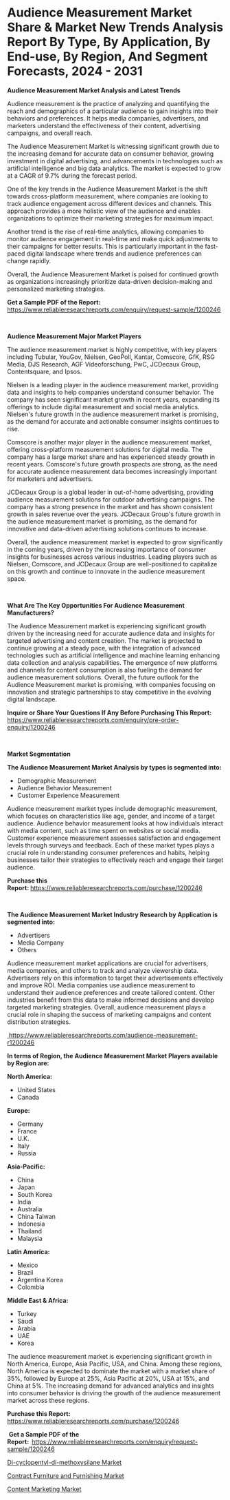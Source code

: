 <p><h1>Audience Measurement Market Share & Market New Trends Analysis Report By Type, By Application, By End-use, By Region, And Segment Forecasts, 2024 - 2031</h1></p><p><strong>Audience Measurement Market Analysis and Latest Trends</strong></p>
<p><p>Audience measurement is the practice of analyzing and quantifying the reach and demographics of a particular audience to gain insights into their behaviors and preferences. It helps media companies, advertisers, and marketers understand the effectiveness of their content, advertising campaigns, and overall reach.</p><p>The Audience Measurement Market is witnessing significant growth due to the increasing demand for accurate data on consumer behavior, growing investment in digital advertising, and advancements in technologies such as artificial intelligence and big data analytics. The market is expected to grow at a CAGR of 9.7% during the forecast period.</p><p>One of the key trends in the Audience Measurement Market is the shift towards cross-platform measurement, where companies are looking to track audience engagement across different devices and channels. This approach provides a more holistic view of the audience and enables organizations to optimize their marketing strategies for maximum impact.</p><p>Another trend is the rise of real-time analytics, allowing companies to monitor audience engagement in real-time and make quick adjustments to their campaigns for better results. This is particularly important in the fast-paced digital landscape where trends and audience preferences can change rapidly.</p><p>Overall, the Audience Measurement Market is poised for continued growth as organizations increasingly prioritize data-driven decision-making and personalized marketing strategies.</p></p>
<p><strong>Get a Sample PDF of the Report:&nbsp;</strong> <a href="https://www.reliableresearchreports.com/enquiry/request-sample/1200246">https://www.reliableresearchreports.com/enquiry/request-sample/1200246</a></p>
<p>&nbsp;</p>
<p><strong>Audience Measurement Major Market Players</strong></p>
<p><p>The audience measurement market is highly competitive, with key players including Tubular, YouGov, Nielsen, GeoPoll, Kantar, Comscore, GfK, RSG Media, DJS Research, AGF Videoforschung, PwC, JCDecaux Group, Contentsquare, and Ipsos.</p><p>Nielsen is a leading player in the audience measurement market, providing data and insights to help companies understand consumer behavior. The company has seen significant market growth in recent years, expanding its offerings to include digital measurement and social media analytics. Nielsen's future growth in the audience measurement market is promising, as the demand for accurate and actionable consumer insights continues to rise.</p><p>Comscore is another major player in the audience measurement market, offering cross-platform measurement solutions for digital media. The company has a large market share and has experienced steady growth in recent years. Comscore's future growth prospects are strong, as the need for accurate audience measurement data becomes increasingly important for marketers and advertisers.</p><p>JCDecaux Group is a global leader in out-of-home advertising, providing audience measurement solutions for outdoor advertising campaigns. The company has a strong presence in the market and has shown consistent growth in sales revenue over the years. JCDecaux Group's future growth in the audience measurement market is promising, as the demand for innovative and data-driven advertising solutions continues to increase.</p><p>Overall, the audience measurement market is expected to grow significantly in the coming years, driven by the increasing importance of consumer insights for businesses across various industries. Leading players such as Nielsen, Comscore, and JCDecaux Group are well-positioned to capitalize on this growth and continue to innovate in the audience measurement space.</p></p>
<p>&nbsp;</p>
<p><strong>What Are The Key Opportunities For Audience Measurement Manufacturers?</strong></p>
<p><p>The Audience Measurement market is experiencing significant growth driven by the increasing need for accurate audience data and insights for targeted advertising and content creation. The market is projected to continue growing at a steady pace, with the integration of advanced technologies such as artificial intelligence and machine learning enhancing data collection and analysis capabilities. The emergence of new platforms and channels for content consumption is also fueling the demand for audience measurement solutions. Overall, the future outlook for the Audience Measurement market is promising, with companies focusing on innovation and strategic partnerships to stay competitive in the evolving digital landscape.</p></p>
<p><strong>Inquire or Share Your Questions If Any Before Purchasing This Report:</strong> <a href="https://www.reliableresearchreports.com/enquiry/pre-order-enquiry/1200246">https://www.reliableresearchreports.com/enquiry/pre-order-enquiry/1200246</a></p>
<p>&nbsp;</p>
<p><strong>Market Segmentation</strong></p>
<p><strong>The Audience Measurement Market Analysis by types is segmented into:</strong></p>
<p><ul><li>Demographic Measurement</li><li>Audience Behavior Measurement</li><li>Customer Experience Measurement</li></ul></p>
<p><p>Audience measurement market types include demographic measurement, which focuses on characteristics like age, gender, and income of a target audience. Audience behavior measurement looks at how individuals interact with media content, such as time spent on websites or social media. Customer experience measurement assesses satisfaction and engagement levels through surveys and feedback. Each of these market types plays a crucial role in understanding consumer preferences and habits, helping businesses tailor their strategies to effectively reach and engage their target audience.</p></p>
<p><strong>Purchase this Report:&nbsp;</strong><a href="https://www.reliableresearchreports.com/purchase/1200246">https://www.reliableresearchreports.com/purchase/1200246</a></p>
<p>&nbsp;</p>
<p><strong>The Audience Measurement Market Industry Research by Application is segmented into:</strong></p>
<p><ul><li>Advertisers</li><li>Media Company</li><li>Others</li></ul></p>
<p><p>Audience measurement market applications are crucial for advertisers, media companies, and others to track and analyze viewership data. Advertisers rely on this information to target their advertisements effectively and improve ROI. Media companies use audience measurement to understand their audience preferences and create tailored content. Other industries benefit from this data to make informed decisions and develop targeted marketing strategies. Overall, audience measurement plays a crucial role in shaping the success of marketing campaigns and content distribution strategies.</p></p>
<p><a href="https://www.reliableresearchreports.com/audience-measurement-r1200246">&nbsp;https://www.reliableresearchreports.com/audience-measurement-r1200246</a></p>
<p><strong>In terms of Region, the Audience Measurement Market Players available by Region are:</strong></p>
<p>
    <p> <strong> North America: </strong>
        <ul>
            <li>United States</li>
            <li>Canada</li>
        </ul>
        </p> 
    <p> <strong> Europe: </strong>
        <ul>
            <li>Germany</li>
            <li>France</li>
            <li>U.K.</li>
            <li>Italy</li>
            <li>Russia</li>
        </ul>
        </p> 
    <p> <strong> Asia-Pacific: </strong>
        <ul>
            <li>China</li>
            <li>Japan</li>
            <li>South Korea</li>
            <li>India</li>
            <li>Australia</li>
            <li>China Taiwan</li>
            <li>Indonesia</li>
            <li>Thailand</li>
            <li>Malaysia</li>
        </ul>
        </p> 
    <p> <strong> Latin America: </strong>
        <ul>
            <li>Mexico</li>
            <li>Brazil</li>
            <li>Argentina Korea</li>
            <li>Colombia</li>
        </ul>
        </p> 
    <p> <strong> Middle East & Africa: </strong>
        <ul>
            <li>Turkey</li>
            <li>Saudi</li>
            <li>Arabia</li>
            <li>UAE</li>
            <li>Korea</li>
        </ul>
    </p>
    </p>
<p><p>The audience measurement market is experiencing significant growth in North America, Europe, Asia Pacific, USA, and China. Among these regions, North America is expected to dominate the market with a market share of 35%, followed by Europe at 25%, Asia Pacific at 20%, USA at 15%, and China at 5%. The increasing demand for advanced analytics and insights into consumer behavior is driving the growth of the audience measurement market across these regions.</p></p>
<p><strong>Purchase this Report: </strong><a href="https://www.reliableresearchreports.com/purchase/1200246">https://www.reliableresearchreports.com/purchase/1200246</a></p>
<p>&nbsp;<strong>Get a Sample PDF of the Report:&nbsp;&nbsp;</strong><a href="https://www.reliableresearchreports.com/enquiry/request-sample/1200246">https://www.reliableresearchreports.com/enquiry/request-sample/1200246</a></p>
<p><strong></strong></p>
<p><p><a href="https://issuu.com/reportprime-2/docs/di-cyclopentyl-di-methoxysilane-market-size-2030.p">Di-cyclopentyl-di-methoxysilane Market</a></p><p><a href="https://github.com/maudAbbott7/Market-Research-Report-List-1/blob/main/contract-furniture-and-furnishing-market.md">Contract Furniture and Furnishing Market</a></p><p><a href="https://github.com/mancsybtousav/Market-Research-Report-List-2/blob/main/content-marketing-market.md">Content Marketing Market</a></p></p>